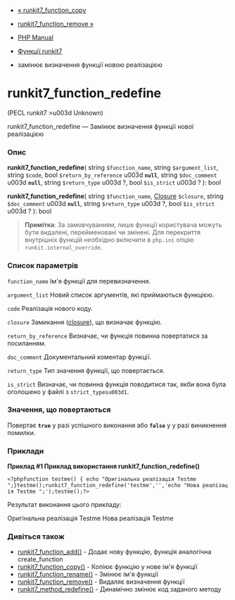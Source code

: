 - [« runkit7_function_copy](function.runkit7-function-copy.md)
- [runkit7_function_remove »](function.runkit7-function-remove.md)

- [PHP Manual](index.md)
- [Функції runkit7](ref.runkit7.md)
- замінює визначення функції новою реалізацією

# runkit7_function_redefine

(PECL runkit7 \>u003d Unknown)

runkit7_function_redefine — Замінює визначення функції нової
реалізацією

### Опис

**runkit7_function_redefine**(
string `$function_name`,
string `$argument_list`,
string `$code`,
bool `$return_by_reference` u003d **`null`**,
string `$doc_comment` u003d **`null`**,
string `$return_type` u003d ?,
bool `$is_strict` u003d ?
): bool

**runkit7_function_redefine**(
string `$function_name`,
[Closure](class.closure.md) `$closure`,
string `$doc_comment` u003d **`null`**,
string `$return_type` u003d ?,
bool `$is_strict` u003d ?
): bool

> **Примітка**: За замовчуванням, лише функції користувача можуть
> бути видалені, перейменовані чи змінені. Для перекриття внутрішніх
> функцій необхідно включити в `php.ini` опцію
> `runkit.internal_override`.

### Список параметрів

`function_name`
Ім'я функції для перевизначення.

`argument_list`
Новий список аргументів, які приймаються функцією.

`code`
Реалізація нового коду.

`closure`
Замикання ([closure](class.closure.md)), що визначає функцію.

`return_by_reference`
Визначає, чи функція повинна повертатися за посиланням.

`doc_comment`
Документальний коментар функції.

`return_type`
Тип значення функції, що повертається.

`is_strict`
Визначає, чи повинна функція поводитися так, якби вона була
оголошено у файлі з `strict_typesu003d1`.

### Значення, що повертаються

Повертає **`true`** у разі успішного виконання або **`false`** у
у разі виникнення помилки.

### Приклади

**Приклад #1 Приклад використання **runkit7_function_redefine()****

` <?phpfunction testme() { echo "Оригінальна реалізація Testme
";}testme();runkit7_function_redefine('testme','','echo "Нова реалізація Testme
";');testme();?> `

Результат виконання цього прикладу:

Оригінальна реалізація Testme
Нова реалізація Testme

### Дивіться також

- [runkit7_function_add()](function.runkit7-function-add.md) -
Додає нову функцію, функція аналогічна create_function
- [runkit7_function_copy()](function.runkit7-function-copy.md) -
Копіює функцію у нове ім'я функції
- [runkit7_function_rename()](function.runkit7-function-rename.md) -
Змінює ім'я функції
- [runkit7_function_remove()](function.runkit7-function-remove.md) -
Видаляє визначення функції
- [runkit7_method_redefine()](function.runkit7-method-redefine.md) -
Динамічно змінює код заданого методу
